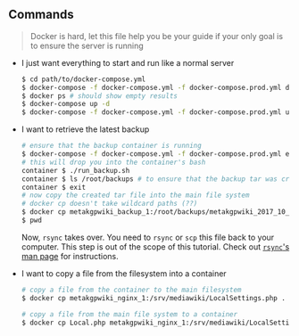 ## Commands

> Docker is hard, let this file help you be your guide if your only goal is to
> ensure the server is running

* I just want everything to start and run like a normal server

    ```sh
    $ cd path/to/docker-compose.yml
    $ docker-compose -f docker-compose.yml -f docker-compose.prod.yml down
    $ docker ps # should show empty results
    $ docker-compose up -d
    $ docker-compose -f docker-compose.yml -f docker-compose.prod.yml up -d --no-recreate 
    ```

* I want to retrieve the latest backup

    ```sh
    # ensure that the backup container is running
    $ docker-compose -f docker-compose.yml -f docker-compose.prod.yml exec backup /bin/bash
    # this will drop you into the container's bash
    container $ ./run_backup.sh
    container $ ls /root/backups # to ensure that the backup tar was created
    container $ exit
    # now copy the created tar file into the main file system
    # docker cp doesn't take wildcard paths (??)
    $ docker cp metakgpwiki_backup_1:/root/backups/metakgpwiki_2017_10_23_10_11_44.tar.gz .
    $ pwd
    ```

    Now, `rsync` takes over. You need to `rsync` or `scp` this file back to your
    computer. This step is out of the scope of this tutorial. Check out
    [`rsync`'s man page](https://linux.die.net/man/1/rsync) for instructions.

* I want to copy a file from the filesystem into a container

    ```sh
    # copy a file from the container to the main filesystem
    $ docker cp metakgpwiki_nginx_1:/srv/mediawiki/LocalSettings.php .

    # copy a file from the main file system to a container
    $ docker cp Local.php metakgpwiki_nginx_1:/srv/mediawiki/LocalSettings.php
    ```
